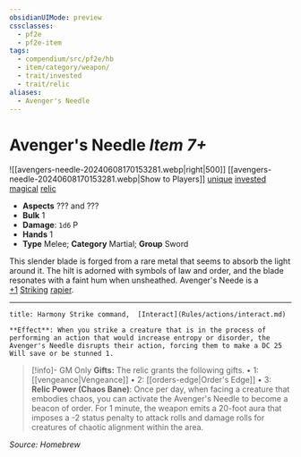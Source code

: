 ```yaml
---
obsidianUIMode: preview
cssclasses:
  - pf2e
  - pf2e-item
tags:
  - compendium/src/pf2e/hb
  - item/category/weapon/
  - trait/invested
  - trait/relic
aliases:
  - Avenger's Needle
---
```


# Avenger's Needle *Item 7+*  
![[avengers-needle-20240608170153281.webp|right|500]]
[[avengers-needle-20240608170153281.webp|Show to Players]]
[unique](rules/traits/unique.md "Unique Item Trait")  [invested](rules/traits/invested.md "Invested Item Trait")  [magical](rules/traits/magical.md "Magical Item Trait")  [relic](rules/traits/relic.md "Relic Item Trait") 

- **Aspects** ??? and ???
- **Bulk** 1
- **Damage**: `1d6` P
- **Hands** 1
- **Type** Melee; **Category** Martial; **Group** Sword

This slender blade is forged from a rare metal that seems to absorb the light around it. The hilt is adorned with symbols of law and order, and the blade resonates with a faint hum when unsheathed.  Avenger's Neede is a [+1](../weapon-potency.md) [Striking](../striking.md) [rapier](../rapier.md).

---
```ad-embed-ability
title: Harmony Strike command,  [Interact](Rules/actions/interact.md)

**Effect**: When you strike a creature that is in the process of performing an action that would increase entropy or disorder, the Avenger's Needle disrupts their action, forcing them to make a DC 25 Will save or be stunned 1.
```

> [!info]- GM Only
> **Gifts:** The relic grants the following gifts.
> • 1: [[vengeance|Vengeance]]
> • 2: [[orders-edge|Order's Edge]]
> • 3: **Relic Power (Chaos Bane)**: Once per day, when facing a creature that embodies chaos, you can activate the Avenger's Needle to become a beacon of order. For 1 minute, the weapon emits a 20-foot aura that imposes a -2 status penalty to attack rolls and damage rolls for creatures of chaotic alignment within the area.

*Source: Homebrew*



